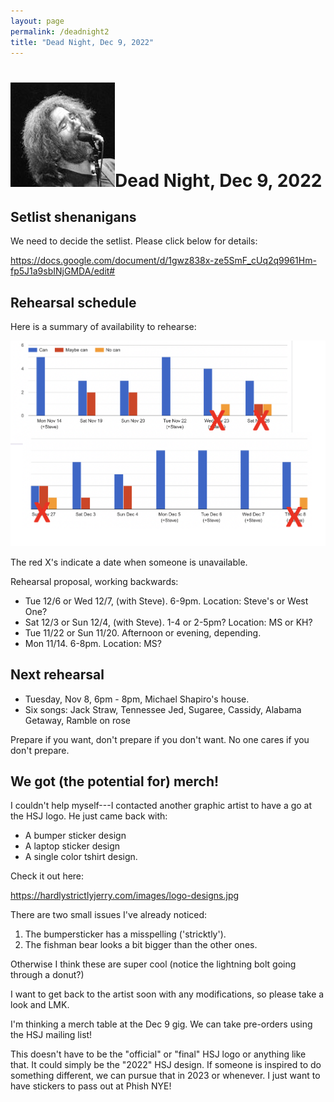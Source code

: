 ```yaml
---
layout: page
permalink: /deadnight2
title: "Dead Night, Dec 9, 2022"
---
```


<h1><img class="ui avatar image" src="/images/jerryavatar.jpg">Dead Night, Dec 9, 2022</h1>

## Setlist shenanigans

We need to decide the setlist. Please click below for details:

<https://docs.google.com/document/d/1gwz838x-ze5SmF_cUq2q9961Hm-fp5J1a9sbINjGMDA/edit#>

## Rehearsal schedule

Here is a summary of availability to rehearse:

<img class="ui centered fluid image" src="/images/22-12-09-rehearsal-availability.png">

The red X's indicate a date when someone is unavailable. 

Rehearsal proposal, working backwards:
  * Tue 12/6 or Wed 12/7, (with Steve). 6-9pm. Location: Steve's or West One?
  * Sat 12/3 or Sun 12/4, (with Steve). 1-4 or 2-5pm? Location: MS or KH?
  * Tue 11/22 or Sun 11/20. Afternoon or evening, depending. 
  * Mon 11/14.  6-8pm. Location: MS?

## Next rehearsal

* Tuesday, Nov 8, 6pm - 8pm, Michael Shapiro's house. 
* Six songs: Jack Straw, Tennessee Jed, Sugaree, Cassidy, Alabama Getaway, Ramble on rose

Prepare if you want, don't prepare if you don't want.  No one cares if you don't prepare.

## We got (the potential for) merch!

I couldn't help myself---I contacted another graphic artist to have a go at the HSJ logo.  He just came back with:

* A bumper sticker design
* A laptop sticker design
* A single color tshirt design.

Check it out here:

<https://hardlystrictlyjerry.com/images/logo-designs.jpg>

There are two small issues I've already noticed:

1. The bumpersticker has a misspelling ('stricktly').
2. The fishman bear looks a bit bigger than the other ones. 

Otherwise I think these are super cool (notice the lightning bolt going through a donut?)

I want to get back to the artist soon with any modifications, so please take a look and LMK.

I'm thinking a merch table at the Dec 9 gig. We can take pre-orders using the HSJ mailing list!

This doesn't have to be the "official" or "final" HSJ logo or anything like that.  It could simply be the "2022" HSJ design. If someone is inspired to do something different, we can pursue that in 2023 or whenever. I just want to have stickers to pass out at Phish NYE!
